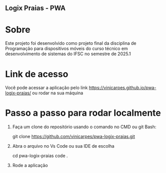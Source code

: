 ## Logix Praias - PWA

# Sobre
Este projeto foi desenvolvido como projeto final da disciplina de Programação para dispositivos móveis do curso técnico em desenvolvimento de sistemas do IFSC no semestre de 2025.1

# Link de acesso

Você pode acessar a aplicação pelo link https://vinicarpes.github.io/pwa-logix-praias/ ou rodar na sua máquina

# Passo a passo para rodar localmente

1. Faça um clone do repositório usando o comando no CMD ou git Bash:

     git clone https://github.com/vinicarpes/pwa-logix-praias.git

2. Abra o arquivo no Vs Code ou sua IDE de escolha

     cd pwa-logix-praias
     code .

3. Rode a aplicação

